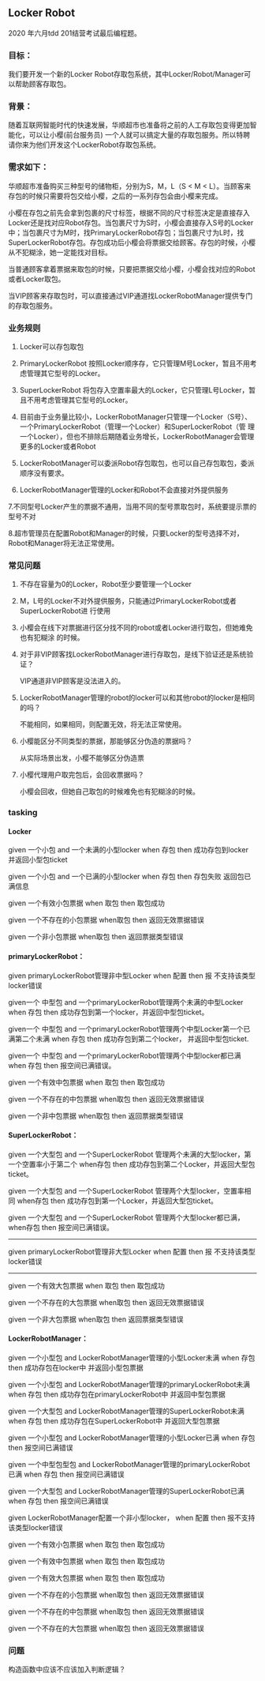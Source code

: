 ## Locker Robot
2020 年六月tdd 201结营考试最后编程题。
### 目标：
我们要开发一个新的Locker Robot存取包系统，其中Locker/Robot/Manager可以帮助顾客存取包。

### 背景：
随着互联网智能时代的快速发展，华顺超市也准备将之前的人工存取包变得更加智能化，可以让小樱(前台服务员) 一个人就可以搞定大量的存取包服务。所以特聘请你来为他们开发这个LockerRobot存取包系统。

### 需求如下：
华顺超市准备购买三种型号的储物柜，分别为S，M，L（S < M < L）。当顾客来存包的时候只需要将包交给小樱，之后的一系列存包会由小樱来完成。

小樱在存包之前先会拿到包裹的尺寸标签，根据不同的尺寸标签决定是直接存入Locker还是找对应Robot存包。当包裹尺寸为S时，小樱会直接存入S号的Locker中；当包裹尺寸为M时，找PrimaryLockerRobot存包；当包裹尺寸为L时，找SuperLockerRobot存包。存包成功后小樱会将票据交给顾客。存包的时候，小樱从不犯糊涂，她一定能找对目标。

当普通顾客拿着票据来取包的时候，只要把票据交给小樱，小樱会找对应的Robot或者Locker取包。

当VIP顾客来存取包时，可以直接通过VIP通道找LockerRobotManager提供专门的存取包服务。

### 业务规则
1. Locker可以存包取包

2. PrimaryLockerRobot 按照Locker顺序存，它只管理M号Locker，暂且不用考虑管理其它型号的Locker。

3. SuperLockerRobot 将包存入空置率最大的Locker，它只管理L号Locker，暂且不用考虑管理其它型号的Locker。

4. 目前由于业务量比较小，LockerRobotManager只管理一个Locker（S号）、一个PrimaryLockerRobot（管理一个Locker）和SuperLockerRobot（管
理一个Locker），但也不排除后期随着业务增长，LockerRobotManager会管理更多的Locker或者Robot

5. LockerRobotManager可以委派Robot存包取包，也可以自己存包取包，委派顺序没有要求。

6. LockerRobotManager管理的Locker和Robot不会直接对外提供服务

7.不同型号Locker产生的票据不通用，当用不同的型号票取包时，系统要提示票的型号不对

8.超市管理员在配置Robot和Manager的时候，只要Locker的型号选择不对，Robot和Manager将无法正常使用。

### 常见问题
1. 不存在容量为0的Locker，Robot至少要管理一个Locker

2. M，L号的Locker不对外提供服务，只能通过PrimaryLockerRobot或者SuperLockerRobot进
行使用

3. 小樱会在线下对票据进行区分找不同的robot或者Locker进行取包，但她难免也有犯糊涂
的时候。

4. 对于非VIP顾客找LockerRobotManager进行存取包，是线下验证还是系统验证？

    VIP通道非VIP顾客是没法进入的。

5. LockerRobotManager管理的robot的locker可以和其他robot的locker是相同的吗？

    不能相同，如果相同，则配置无效，将无法正常使用。
    
6. 小樱能区分不同类型的票据，那能够区分伪造的票据吗？

    从实际场景出发，小樱不能够区分伪造票

7. 小樱代理用户取完包后，会回收票据吗？

    小樱会回收，但她自己取包的时候难免也有犯糊涂的时候。


### tasking

#### Locker
given 一个小包 and 一个未满的小型locker when 存包  then 成功存包到locker 并返回小型包ticket 

given 一个小包 and 一个已满的小型locker when 存包  then 存包失败 返回包已满信息

given 一个有效小包票据 when 取包 then 取包成功

given 一个不存在的小包票据 when取包 then 返回无效票据错误

given 一个非小包票据    when取包 then 返回票据类型错误

#### primaryLockerRobot：

given primaryLockerRobot管理非中型Locker when 配置 then 报 不支持该类型locker错误

given一个 中型包 and 一个primaryLockerRobot管理两个未满的中型Locker  when 存包 then 成功存包到第一个locker，并返回中型包ticket。

given一个 中型包 and 一个primaryLockerRobot管理两个中型Locker第一个已满第二个未满  when 存包 then 成功存包到第二个locker， 并返回中型包ticket.

given一个 中型包 and 一个primaryLockerRobot管理两个中型locker都已满 when 存包 then 报空间已满错误。

given 一个有效中包票据 when 取包 then 取包成功

given 一个不存在的中包票据 when取包 then 返回无效票据错误

given 一个非中包票据    when取包 then 返回票据类型错误

#### SuperLockerRobot：
given 一个大型包 and 一个SuperLockerRobot 管理两个未满的大型locker，第一个空置率小于第二个  when存包 then 成功存包到第二个Locker，并返回大型包ticket。

given 一个大型包 and 一个SuperLockerRobot 管理两个大型locker，空置率相同  when存包 then 成功存包到第一个Locker，并返回大型包ticket。

given 一个大型包 and 一个SuperLockerRobot 管理两个大型locker都已满，when存包 then 报空间已满错误。
_____
given primaryLockerRobot管理非大型Locker when 配置 then 报 不支持该类型locker错误
_______
given 一个有效大包票据 when 取包 then 取包成功

given 一个不存在的大包票据 when取包 then 返回无效票据错误

given 一个非大包票据    when取包 then 返回票据类型错误

#### LockerRobotManager：
given 一个小型包 and  LockerRobotManager管理的小型Locker未满 when 存包 then 成功存包在locker中 并返回小型包票据

given 一个小型包 and LockerRobotManager管理的primaryLockerRobot未满 when 存包 then 成功存包在primaryLockerRobot中 并返回中型包票据

given 一个大型包 and LockerRobotManager管理的SuperLockerRobot未满 when 存包 then 成功存包在SuperLockerRobot中 并返回大型包票据

given 一个小型包 and  LockerRobotManager管理的小型Locker已满 when 存包 then 报空间已满错误

given 一个中型包型包 and  LockerRobotManager管理的primaryLockerRobot已满 when 存包 then 报空间已满错误

given 一个大型包 and LockerRobotManager管理的SuperLockerRobot已满 when 存包 then 报空间已满错误

given LockerRobotManager配置一个非小型locker， when 配置 then 报不支持该类型locker错误

given 一个有效小包票据 when 取包 then 取包成功

given 一个有效中包票据 when 取包 then 取包成功

given 一个有效大包票据 when 取包 then 取包成功

given 一个不存在的小包票据 when取包 then 返回无效票据错误

given 一个不存在的中包票据 when取包 then 返回无效票据错误

given 一个不存在的大包票据 when取包 then 返回无效票据错误


### 问题
构造函数中应该不应该加入判断逻辑？
